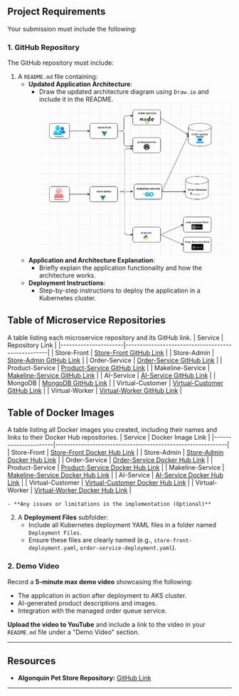 ## **Project Requirements**  

Your submission must include the following:

### **1. GitHub Repository**
The GitHub repository must include:  
1. A `README.md` file containing:  
   - **Updated Application Architecture**:  
     - Draw the updated architecture diagram using `Draw.io` and include it in the README.  
     ![updated_architecture_diagram](./updated_architecture_diagram.png)
   - **Application and Architecture Explanation**:  
     - Briefly explain the application functionality and how the architecture works.  
   - **Deployment Instructions**:  
     - Step-by-step instructions to deploy the application in a Kubernetes cluster.  

## Table of Microservice Repositories
A table listing each microservice repository and its GitHub link.
| Service              | Repository Link                                   |
|----------------------|---------------------------------------------------|
| Store-Front          | [Store-Front GitHub Link](https://github.com/Yue0218/store-front-Assignment2)          |
| Store-Admin          | [Store-Admin GitHub Link](https://github.com/Yue0218/store-admin-Assignment2)          |
| Order-Service        | [Order-Service GitHub Link](https://github.com/Yue0218/order-service-Assignment2)        |
| Product-Service      | [Product-Service GitHub Link](https://github.com/Yue0218/product-service-Assignment2)      |
| Makeline-Service     | [Makeline-Service GitHub Link](https://github.com/Yue0218/makeline-service-Assignment2)     |
| AI-Service           | [AI-Service GitHub Link](https://github.com/Yue0218/ai-service-Assignment2)           |
| MongoDB              | [MongoDB GitHub Link](https://github.com/docker-library/mongo)                     |
| Virtual-Customer     | [Virtual-Customer GitHub Link](https://github.com/Yue0218/virtual-customer-Assignment2)     |
| Virtual-Worker       | [Virtual-Worker GitHub Link](https://github.com/Yue0218/virtual-worker-Assignment2)       |
## Table of Docker Images
A table listing all Docker images you created, including their names and links to their Docker Hub repositories.
| Service             | Docker Image Link                                           |
|----------------------|------------------------------------------------------------|
| Store-Front          | [Store-Front Docker Hub Link](https://hub.docker.com/repository/docker/gaoyue218/store-front/tags)          |
| Store-Admin          | [Store-Admin Docker Hub Link](https://hub.docker.com/repository/docker/gaoyue218/store-admin/tags)          |
| Order-Service        | [Order-Service Docker Hub Link](https://hub.docker.com/repository/docker/gaoyue218/order-service/tags)        |
| Product-Service      | [Product-Service Docker Hub Link](https://hub.docker.com/repository/docker/gaoyue218/product-service/tags)      |
| Makeline-Service     | [Makeline-Service Docker Hub Link](https://hub.docker.com/repository/docker/gaoyue218/makeline-service/tags)     |
| AI-Service           | [AI-Service Docker Hub Link](https://hub.docker.com/repository/docker/gaoyue218/ai-service/tags)           |
| Virtual-Customer     | [Virtual-Customer Docker Hub Link](https://hub.docker.com/repository/docker/gaoyue218/virtual-customer/tags)     |
| Virtual-Worker       | [Virtual-Worker Docker Hub Link](https://hub.docker.com/repository/docker/gaoyue218/virtual-worker/tags)       |

    - **Any issues or limitations in the implementation (Optional)**

2. A **Deployment Files** subfolder:  
   - Include all Kubernetes deployment YAML files in a folder named `Deployment Files`.  
   - Ensure these files are clearly named (e.g., `store-front-deployment.yaml`, `order-service-deployment.yaml`).   

### **2. Demo Video**  
Record a **5-minute max demo video** showcasing the following:  
- The application in action after deployment to AKS cluster.  
- AI-generated product descriptions and images.  
- Integration with the managed order queue service.  

**Upload the video to YouTube** and include a link to the video in your `README.md` file under a "Demo Video" section.  

---

## **Resources**  
- **Algonquin Pet Store Repository:** [GitHub Link](https://github.com/ramymohamed10/algonquin-pet-store-on-steroids)  
---
